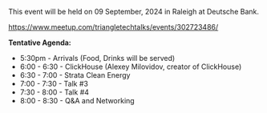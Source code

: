 This event will be held on 09 September, 2024 in Raleigh at Deutsche Bank.

https://www.meetup.com/triangletechtalks/events/302723486/

**Tentative Agenda:**
- 5:30pm - Arrivals (Food, Drinks will be served)
- 6:00 - 6:30 - ClickHouse (Alexey Milovidov, creator of ClickHouse)
- 6:30 - 7:00 - Strata Clean Energy
- 7:00 - 7:30 - Talk #3
- 7:30 - 8:00 - Talk #4
- 8:00 - 8:30 - Q&A and Networking
